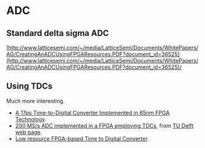 # ADC #

## Standard delta sigma ADC ##
[http://www.latticesemi.com/~/media/LatticeSemi/Documents/WhitePapers/AG/CreatingAnADCUsingFPGAResources.PDF?document_id=36525](http://www.latticesemi.com/~/media/LatticeSemi/Documents/WhitePapers/AG/CreatingAnADCUsingFPGAResources.PDF?document_id=36525)/

## Using TDCs ##
Much more interesting.

- [A 17ps Time-to-Digital Converter Implemented in 65nm FPGA Technology](https://infoscience.epfl.ch/record/139431/files/isfpga09-cfavi.pdf).
- [200 MS/s ADC implemented in a FPGA employing TDCs](http://cas.tudelft.nl/pubs/Homulle15fpga.pdf), from [TU Delft web page](http://cas.tudelft.nl/fpga_tdc/ADC_basic.html).
- [Low resource FPGA-based Time to Digital Converter](http://arxiv.org/vc/arxiv/papers/1206/1206.0679v3.pdf).